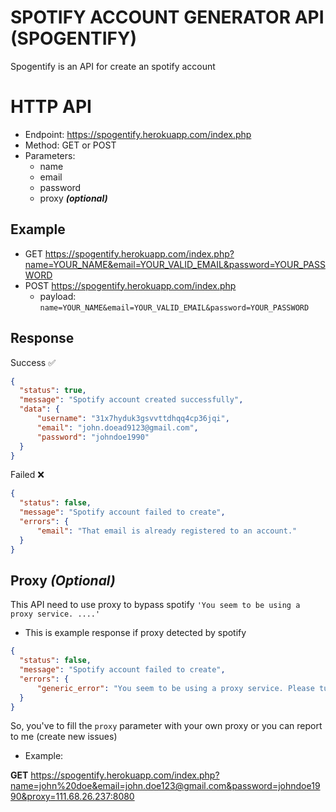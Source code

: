 # SPOTIFY ACCOUNT GENERATOR API (SPOGENTIFY)
Spogentify is an API for create an spotify account

# HTTP API
- Endpoint: https://spogentify.herokuapp.com/index.php
- Method: GET or POST
- Parameters:
  - name
  - email
  - password
  - proxy ***(optional)***
  
 ## Example
  - GET https://spogentify.herokuapp.com/index.php?name=YOUR_NAME&email=YOUR_VALID_EMAIL&password=YOUR_PASSWORD
  - POST https://spogentify.herokuapp.com/index.php
    - payload: `name=YOUR_NAME&email=YOUR_VALID_EMAIL&password=YOUR_PASSWORD`

 ## Response
  Success ✅
  ```json
  {
    "status": true,
    "message": "Spotify account created successfully",
    "data": {
        "username": "31x7hyduk3gsvvttdhqq4cp36jqi",
        "email": "john.doead9123@gmail.com",
        "password": "johndoe1990"
    }
  }
  ```
  
  Failed ❌
  ```json
  {
    "status": false,
    "message": "Spotify account failed to create",
    "errors": {
        "email": "That email is already registered to an account."
    }
  }
  ```
  
 ## Proxy *(Optional)*
  This API need to use proxy to bypass spotify `'You seem to be using a proxy service. ....'`
  - This is example response if proxy detected by spotify
  ```json
  {
    "status": false,
    "message": "Spotify account failed to create",
    "errors": {
        "generic_error": "You seem to be using a proxy service. Please turn off these services and try again. For more help, please contact customer service."
    }
  }
  ```
  So, you've to fill the `proxy` parameter with your own proxy or you can report to me (create new issues)
  - Example:
  
  **GET** https://spogentify.herokuapp.com/index.php?name=john%20doe&email=john.doe123@gmail.com&password=johndoe1990&proxy=111.68.26.237:8080
